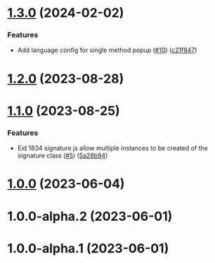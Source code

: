 # [1.3.0](https://github.com/eideasy/signature-js/compare/v1.2.0...v1.3.0) (2024-02-02)


### Features

* Add language config for single method popup ([#10](https://github.com/eideasy/signature-js/issues/10)) ([c21f847](https://github.com/eideasy/signature-js/commit/c21f8478625b7e2fb817d7aec28964f804911d9d))



# [1.2.0](https://github.com/eideasy/signature-js/compare/v1.1.0...v1.2.0) (2023-08-28)



# [1.1.0](https://github.com/eideasy/signature-js/compare/v1.0.0...v1.1.0) (2023-08-25)


### Features

* Eid 1834 signature js allow multiple instances to be created of the signature class ([#5](https://github.com/eideasy/signature-js/issues/5)) ([5a28b94](https://github.com/eideasy/signature-js/commit/5a28b94c8a393446dddf5adcdb13e40dd89b15d8))



# [1.0.0](https://github.com/eideasy/signature-js/compare/v1.0.0-alpha.2...v1.0.0) (2023-06-04)



# 1.0.0-alpha.2 (2023-06-01)



# 1.0.0-alpha.1 (2023-06-01)



